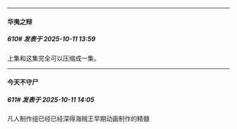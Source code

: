 ﻿
*****

####  华夷之辩  
##### 610#       发表于 2025-10-11 13:59

上集和这集完全可以压缩成一集。


*****

####  今天不守尸  
##### 611#       发表于 2025-10-11 14:05

凡人制作组已经已经深得海贼王早期动画制作的精髓

